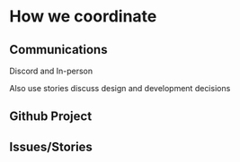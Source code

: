 # How we coordinate

## Communications
Discord and In-person

Also use stories discuss design and development decisions
## Github Project
## Issues/Stories


